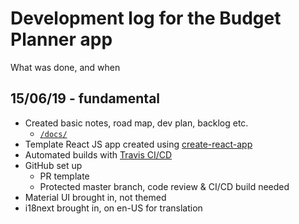# Development log for the Budget Planner app

What was done, and when

## 15/06/19 - fundamental
- Created basic notes, road map, dev plan, backlog etc.
  - [`/docs/`](./README.md)
- Template React JS app created using [create-react-app](https://github.com/facebook/create-react-app)
- Automated builds with [Travis CI/CD](https://travis-ci.org/dylankenneally/budget-planner)
- GitHub set up
  - PR template
  - Protected master branch, code review & CI/CD build needed
- Material UI brought in, not themed
- i18next brought in, on en-US for translation

